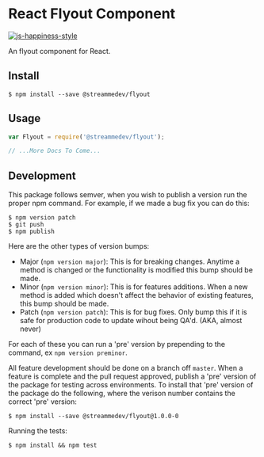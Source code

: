 # React Flyout Component

[![js-happiness-style](https://img.shields.io/badge/code%20style-happiness-brightgreen.svg)](https://github.com/JedWatson/happiness)

An flyout component for React.

## Install

```
$ npm install --save @streammedev/flyout
```

## Usage

```javascript
var Flyout = require('@streammedev/flyout');

// ...More Docs To Come...
```

## Development

This package follows semver, when you wish to publish a version run the proper npm command.  For example, if we made a bug fix you can do this:

```
$ npm version patch
$ git push
$ npm publish
```

Here are the other types of version bumps:

- Major (`npm version major`): This is for breaking changes. Anytime a method is changed or the functionality is modified this bump should be made.
- Minor (`npm version minor`): This is for features additions. When a new method is added which doesn't affect the behavior of existing features, this bump should be made.
- Patch (`npm version patch`): This is for bug fixes. Only bump this if it is safe for production code to update wihout being QA'd.  (AKA, almost never)

For each of these you can run a 'pre' version by prepending to the command, ex `npm version preminor`.

All feature development should be done on a branch off `master`.  When a feature is complete and the pull request approved, publish a 'pre' version of the package for testing across environments.  To install that 'pre' version of the package do the following, where the verison number contains the correct 'pre' version:

```
$ npm install --save @streammedev/flyout@1.0.0-0
```

Running the tests:

```
$ npm install && npm test
```

